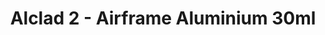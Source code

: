 ---
layout: product
title: "Alclad 2 - Airframe Aluminium 30ml"
price: "TBA" 
desc: "Metalizer boja"
img_path: "/assets/img/ALC119.webp"
brand: "N/A"
available: false
special_offer: false
new: false
soon: false
cat: "040000"
subcat: "040300"
subsubcat: "0N/A"
sifra: "ALC119"
popular: false
spec: false
---